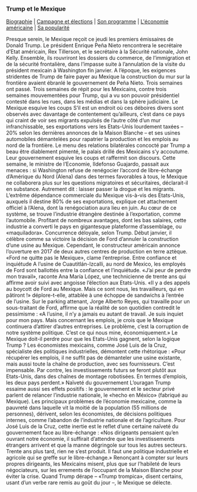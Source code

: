 ### Trump et le Mexique

[Biographie](index.md) | [Campagne et élections](campagne.md) | [Son programme](programme.md) | [L'économie américaine](économie.md) | [Sa popularité](popularité.md)

Presque serein, le Mexique reçoit ce jeudi les premiers émissaires de Donald Trump. Le président Enrique Peña Nieto rencontrera le secrétaire d’Etat américain, Rex Tillerson, et le secrétaire à la Sécurité nationale, John Kelly. Ensemble, ils rouvriront les dossiers du commerce, de l’immigration et de la sécurité frontalière, dans l’impasse suite à l’annulation de la visite du président mexicain à Washington fin janvier.
A l’époque, les exigences stridentes de Trump de faire payer au Mexique la construction du mur sur la frontière avaient ébranlé le gouvernement de Peña Nieto. Trois semaines ont passé. Trois semaines de répit pour les Mexicains, contre trois semaines mouvementées pour Trump, qui a vu son pouvoir présidentiel contesté dans les rues, dans les médias et dans la sphère judiciaire.
Le Mexique esquive les coups
S’il est un endroit où ces déboires divers sont observés avec davantage de contentement qu’ailleurs, c’est dans ce pays qui craint de voir ses migrants expulsés de l’autre côté d’un mur infranchissable, ses exportations vers les Etats-Unis lourdement taxées – 20% selon les dernières annonces de la Maison Blanche – et ses usines automobiles démantelées pour rapatrier la production et les emplois au nord de la frontière. Le menu des relations bilatérales concocté par Trump a beau être diablement pimenté, le palais drillé des Mexicains s’y accoutume. Leur gouvernement esquive les coups et raffermit son discours. Cette semaine, le ministre de l’Economie, Ildefonso Guajardo, passait aux menaces : si Washington refuse de renégocier l’accord de libre-échange d’Amérique du Nord (Alena) dans des termes favorables à tous, le Mexique ne collaborera plus sur les questions migratoires et sécuritaires, déclarait-il en substance. Autrement dit : laisser passer la drogue et les migrants.
L’extrême dépendance commerciale du Mexique vis-à-vis des Etats-Unis, auxquels il destine 80% de ses exportations, explique cet attachement officiel à l’Alena, dont la renégociation aura lieu en juin. Au cœur de ce système, se trouve l’industrie étrangère destinée à l’exportation, comme l’automobile. Profitant de nombreux avantages, dont les bas salaires, cette industrie a converti le pays en gigantesque plateforme d’assemblage, ou «maquiladora». Concurrence déloyale, selon Trump. Début janvier, il célèbre comme sa victoire la décision de Ford d’annuler la construction d’une usine au Mexique. Cependant, le constructeur américain annonce l’ouverture en 2017 de deux autres centres de production en terre aztèque. «Ford ne quitte pas le Mexique», clame l’entreprise.
Entre confiance et inquiétude
A l’usine de Cuautitlán-Izcalli, au nord de Mexico, les employés de Ford sont ballottés entre la confiance et l’inquiétude. «J’ai peur de perdre mon travail», raconte Ana María López, une technicienne de trente ans qui affirme avoir suivi avec angoisse l’élection aux Etats-Unis. «Il y a des appels au boycott de Ford au Mexique. Mais ce sont nous, les travailleurs, qui en pâtiront !» déplore-t-elle, attablée à une échoppe de sandwichs à l’entrée de l’usine. Sur le parking attenant, Jorge Alberto Reyes, qui travaille pour un sous-traitant de Ford, affirme que la réalité de son quotidien contredit le pessimisme : «A l’usine, il n’y a jamais eu autant de travail. Je suis inquiet pour mon pays. Mais concernant les emplois, je crois que le Mexique continuera d’attirer d’autres entreprises. Le problème, c’est la corruption de notre système politique. C’est ce qui nous mine, économiquement.»
Le Mexique doit-il perdre pour que les Etats-Unis gagnent, selon la logique Trump ? Les économistes mexicains, comme José Luis de la Cruz, spécialiste des politiques industrielles, démontent cette rhétorique : «Pour récupérer les emplois, il ne suffit pas de démanteler une usine existante, mais aussi toute la chaîne de production, avec ses fournisseurs. C’est impensable. Par contre, les investissements futurs se feront plutôt aux Etats-Unis, dans des chaînes de montage robotisées. En termes d’emplois, les deux pays perdent.»
Naïveté du gouvernement
L’ouragan Trump essaime aussi ses effets positifs : le gouvernement et le secteur privé parlent de relancer l’industrie nationale, le «hecho en México» (fabriqué au Mexique). Les principaux problèmes de l’économie mexicaine, comme la pauvreté dans laquelle vit la moitié de la population (55 millions de personnes), dérivent, selon les économistes, de décisions politiques internes, comme l’abandon de l’industrie nationale et de l’agriculture. Pour José Luis de la Cruz, cette inertie est le reflet d’une certaine naïveté du gouvernement face au libre-échange : «Nos dirigeants pensaient qu’en ouvrant notre économie, il suffirait d’attendre que les investissements étrangers arrivent et que la manne dégringole sur tous les autres secteurs. Trente ans plus tard, rien ne s’est produit. Il faut une politique industrielle et agricole qui se greffe sur le libre-échange.»
Renonçant à compter sur leurs propres dirigeants, les Mexicains misent, plus que sur l’habileté de leurs négociateurs, sur les errements de l’occupant de la Maison Blanche pour éviter la crise. Quand Trump dérape – «Trump trompica», disent certains, usant d’un verbe rare remis au goût du jour –, le Mexique se délecte.
